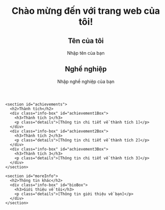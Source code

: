 <!DOCTYPE html>
<html lang="en">
<head>
  <meta charset="UTF-8">
  <meta name="viewport" content="width=device-width, initial-scale=1.0">
  <title>Giới thiệu bản thân</title>
  <link rel="stylesheet" href="styles.css">
</head>
<body>
  <div class="container">
    <header>
      <h1>Chào mừng đến với trang web của tôi!</h1>
      <div class="info-box" id="fullNameBox">
        <h2>Tên của tôi</h2>
        <p id="fullName">Nhập tên của bạn</p>
      </div>
      <div class="info-box" id="occupationBox">
        <h2>Nghề nghiệp</h2>
        <p id="occupation">Nhập nghề nghiệp của bạn</p>
      </div>
    </header>

    <section id="achievements">
      <h2>Thành tích</h2>
      <div class="info-box" id="achievement1Box">
        <h3>Thành tích 1</h3>
        <p class="details">[Thông tin chi tiết về thành tích 1]</p>
      </div>
      <div class="info-box" id="achievement2Box">
        <h3>Thành tích 2</h3>
        <p class="details">[Thông tin chi tiết về thành tích 2]</p>
      </div>
      <div class="info-box" id="achievement3Box">
        <h3>Thành tích 3</h3>
        <p class="details">[Thông tin chi tiết về thành tích 3]</p>
      </div>
    </section>

    <section id="moreInfo">
      <h2>Thông tin khác</h2>
      <div class="info-box" id="bioBox">
        <h3>Giới thiệu về tôi</h3>
        <p class="details">[Thông tin giới thiệu về bạn]</p>
      </div>
    </section>
  </div>

  <script src="script.js"></script>
</body>
</html>
